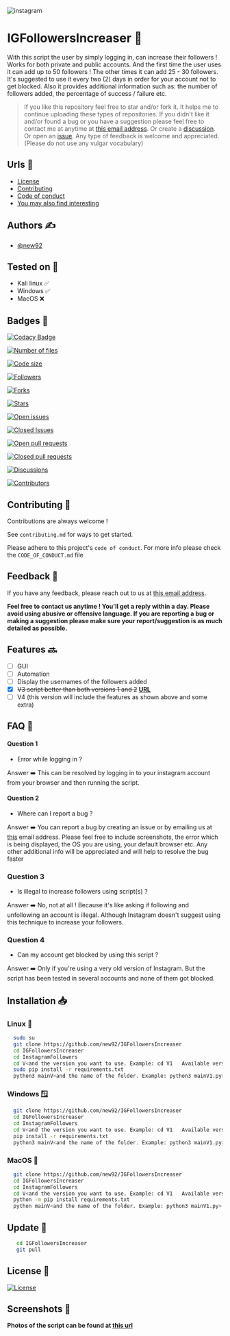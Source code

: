 ![instagram](https://user-images.githubusercontent.com/94779840/220741614-2ea1ace7-4bd7-411a-80e8-21ec40b75b4e.jpg)
# IGFollowersIncreaser 🤖

With this script the user by simply logging in, can increase their followers !
Works for both private and public accounts.
And the first time the user uses it can add up to 50 followers ! The other times it can add 25 - 30 followers.
It's suggested to use it every two (2) days in order for your account not to get blocked.
Also it provides additional information such as: the number of followers added, the percentage of success / failure etc.

> If you like this repository feel free to star and/or fork it. It helps me to continue uploading these types of repositories.
If you didn't like it and/or found a bug or you have a suggestion please feel free to contact me at anytime at <a href='mailto:new92github@gmail.com'>this email address</a>. Or create a <a href="https://github.com/new92/IGFollowersIncreaser/discussions">discussion</a>. Or open an <a href="https://github.com/new92/IGFollowersIncreaser/issues">issue</a>.
Any type of feedback is welcome and appreciated. (Please do not use any vulgar vocabulary)


## Urls 🔗

 - [License](https://github.com/new92/IGFollowersIncreaser/blob/main/LICENSE.md)
 - [Contributing](https://github.com/new92/IGFollowersIncreaser/blob/main/CONTRIBUTING.md)
 - [Code of conduct](https://github.com/new92/IGFollowersIncreaser/blob/main/CODE_OF_CONDUCT.md)
 - [You may also find interesting](https://github.com/new92?tab=repositories)


## Authors ✍️

- [@new92](https://www.github.com/new92)


## Tested on 🔎

- Kali linux ✅
- Windows ✅
- MacOS ❌



## Badges 📛

[![Codacy Badge](https://app.codacy.com/project/badge/Grade/9864f7f507804c81975576919a4a684a)](https://app.codacy.com/gh/new92/IGFollowersIncreaser/dashboard?utm_source=gh&utm_medium=referral&utm_content=&utm_campaign=Badge_grade)

[![Number of files](https://img.shields.io/github/directory-file-count/new92/IGFollowersIncreaser?style=for-the-badge)](https://img.shields.io/github/directory-file-count/new92/IGFollowersIncreaser)

[![Code size](https://img.shields.io/github/languages/code-size/new92/IGFollowersIncreaser?style=for-the-badge)](https://img.shields.io/github/languages/code-size/new92/IGFollowersIncreaser)

[![Followers](https://img.shields.io/github/followers/new92?style=for-the-badge)](https://img.shields.io/github/followers/new92)

[![Forks](https://img.shields.io/github/forks/new92/IGFollowersIncreaser?style=for-the-badge)](https://img.shields.io/github/forks/new92/IGFollowersIncreaser)

[![Stars](https://img.shields.io/github/stars/new92/IGFollowersIncreaser?style=for-the-badge)](https://img.shields.io/github/stars/new92/IGFollowersIncreaser)

[![Open issues](https://img.shields.io/github/issues-raw/new92/IGFollowersIncreaser?style=for-the-badge)](https://img.shields.io/github/issues-raw/new92/IGFollowersIncreaser)

[![Closed Issues](https://img.shields.io/github/issues-closed-raw/new92/IGFollowersIncreaser?style=for-the-badge)](https://img.shields.io/github/issues-closed-raw/new92/IGFollowersIncreaser)

[![Open pull requests](https://img.shields.io/github/issues-pr-raw/new92/IGFollowersIncreaser?style=for-the-badge)](https://img.shields.io/github/issues-pr-raw/new92/IGFollowersIncreaser)

[![Closed pull requests](https://img.shields.io/github/issues-pr-closed-raw/new92/IGFollowersIncreaser?style=for-the-badge)](https://img.shields.io/github/issues-pr-closed-raw/new92/IGFollowersIncreaser)

[![Discussions](https://img.shields.io/github/discussions/new92/IGFollowersIncreaser?style=for-the-badge)](https://img.shields.io/github/discussions/new92/IGFollowersIncreaser)

[![Contributors](https://img.shields.io/github/contributors/new92/IGFollowersIncreaser?style=for-the-badge)](https://img.shields.io/github/contributors/new92/IGFollowersIncreaser)

## Contributing 🤝

Contributions are always welcome !

See `contributing.md` for ways to get started.

Please adhere to this project's `code of conduct`.
For more info please check the `CODE_OF_CONDUCT.md` file


## Feedback 💭

If you have any feedback, please reach out to us at <a href="mailto:new92github@gmail.com">this email address</a>.

**Feel free to contact us anytime ! You'll get a reply within a day. Please avoid using abusive or offensive language.
If you are reporting a bug or making a suggestion please make sure your report/suggestion is as much detailed as possible.**


## Features 🔜

- [ ] GUI
- [ ] Automation
- [ ] Display the usernames of the followers added
- [x] ~~V3 script better than both versions 1 and 2~~ **<a href='https://github.com/new92/IGFollowersIncreaser/tree/main/InstagramFollowers/V3'>URL</a>**
- [ ] V4 (this version will include the features as shown above and some extra)

## FAQ 🤔

#### Question 1

- Error while logging in ?

Answer ➡️ This can be resolved by logging in to your instagram account from your browser and then running the script.

#### Question 2

- Where can I report a bug ?

Answer ➡️ You can report a bug by creating an issue or by emailing us at <a href="mailto:new92github@gmail.com">this</a> email address. Please feel free to include screenshots, the error which is being displayed, the OS you are using, your default browser etc. Any other additional info will be appreciated and will help to resolve the bug faster

### Question 3

- Is illegal to increase followers using script(s) ?

Answer ➡️ No, not at all ! Because it's like asking if following and unfollowing an account is illegal. Although Instagram doesn't suggest using this technique to increase your followers.


### Question 4

- Can my account get blocked by using this script ?

Answer ➡️ Only if you're using a very old version of Instagram. But the script has been tested in several accounts and none of them got blocked.



## Installation 📥

### Linux 🐧

```bash
  sudo su
  git clone https://github.com/new92/IGFollowersIncreaser
  cd IGFollowersIncreaser
  cd InstagramFollowers
  cd V<and the version you want to use. Example: cd V1   Available versions: 1/2/3>
  sudo pip install -r requirements.txt
  python3 mainV<and the name of the folder. Example: python3 mainV1.py>.py
```

### Windows 🪟

```bash
  git clone https://github.com/new92/IGFollowersIncreaser
  cd IGFollowersIncreaser
  cd InstagramFollowers
  cd V<and the version you want to use. Example: cd V1   Available versions: 1/2/3>
  pip install -r requirements.txt
  python3 mainV<and the name of the folder. Example: python3 mainV1.py>.py
```

### MacOS 🍎

```bash
  git clone https://github.com/new92/IGFollowersIncreaser
  cd IGFollowersIncreaser
  cd InstagramFollowers
  cd V<and the version you want to use. Example: cd V1   Available versions: 1/2/3>
  python -m pip install requirements.txt
  python mainV<and the name of the folder. Example: python3 mainV1.py>.py
```
    
## Update 🔄️

```bash
   cd IGFollowersIncreaser
   git pull
```


## License 📜

[![License](https://img.shields.io/github/license/new92/IGFollowersIncreaser?style=for-the-badge)](https://github.com/new92/IGFollowersIncreaser/blob/main/LICENSE.md)


## Screenshots 📸

**Photos of the script can be found at <a href="https://github.com/new92/IGFollowersIncreaser/tree/main/InstagramFollowers/Photos">this url</a>**

